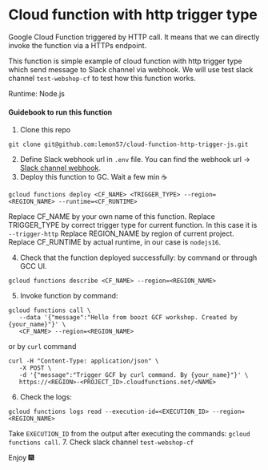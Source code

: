 # Cloud function with http trigger type
Google Cloud Function triggered by HTTP call. It means that we can directly invoke the function via a HTTPs endpoint.

This function is simple example of cloud function with http trigger type which send message to Slack channel via webhook. 
We will use test slack channel `test-webshop-cf` to test how this function works.

Runtime: Node.js

#### Guidebook to run this function
 1. Clone this repo
 ```
 git clone git@github.com:lemon57/cloud-function-http-trigger-js.git
 ```
 2. Define Slack webhook url in `.env` file. You can find the webhook url -> [Slack channel webhook](https://api.slack.com/apps/A03FHHA7URG/incoming-webhooks?).
 3. Deploy this function to GC. Wait a few min :coffee:
 ```
 gcloud functions deploy <CF_NAME> <TRIGGER_TYPE> --region=<REGION_NAME> --runtime=<CF_RUNTIME>
 ```
 Replace CF_NAME by your own name of this function.
 Replace TRIGGER_TYPE by correct trigger type for current function. In this case it is `--trigger-http`
 Replace REGION_NAME by region of current project.
 Replace CF_RUNTIME by actual runtime, in our case is `nodejs16`.
 
 4. Check that the function deployed successfully: by command or through GCC UI.
 ```
 gcloud functions describe <CF_NAME> --region=<REGION_NAME>
 ```
 5. Invoke function by command:
 ```
 gcloud functions call \
    --data '{"message":"Hello from boozt GCF workshop. Created by {your_name}"}' \
    <CF_NAME> --region=<REGION_NAME>
 ```
 or by `curl` command
 ```
 curl -H "Content-Type: application/json" \
    -X POST \
    -d '{"message":"Trigger GCF by curl command. By {your_name}"}' \
    https://<REGION>-<PROJECT_ID>.cloudfunctions.net/<NAME>
 ```
 6. Check the logs:
 ```
 gcloud functions logs read --execution-id=<EXECUTION_ID> --region=<REGION_NAME>
 ```
 Take `EXECUTION_ID` from the output after executing the commands: `gcloud functions call`.
 7. Check slack channel `test-webshop-cf` 

 Enjoy :fireworks:
